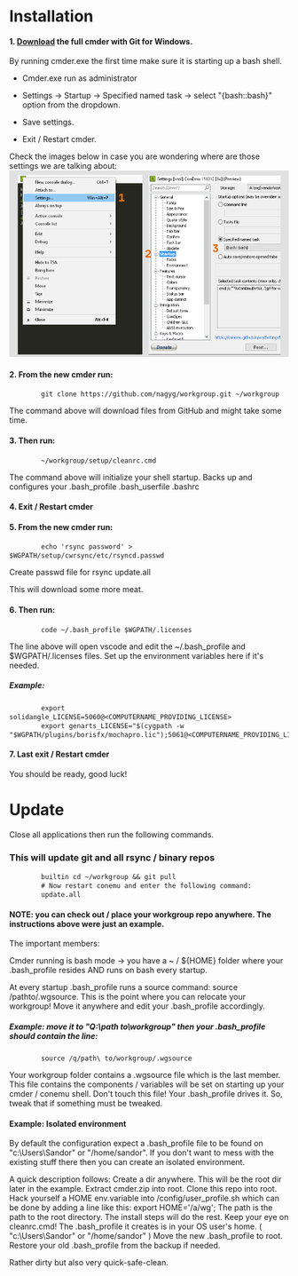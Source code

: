 Installation
============

#### 1. [Download](https://cmder.net) the full cmder with Git for Windows. 

 By running cmder.exe the first time make sure it is starting up a bash shell.
 
 - Cmder.exe run as administrator 

 - Settings -> Startup -> Specified named task -> select "{bash::bash}" option from the dropdown.
 
 - Save settings.
 
 - Exit / Restart cmder.
 
Check the images below in case you are wondering where are those settings we are talking about:
![alt text](https://github.com/nagyg/workgroup/blob/master/setup/docs/cmder_settings.png?raw=true)

#### 2. From the new cmder run:
            git clone https://github.com/nagyg/workgroup.git ~/workgroup
            
The command above will download files from GitHub and might take some time.

#### 3. Then run:
            ~/workgroup/setup/cleanrc.cmd

The command above will initialize your shell startup. Backs up and configures your .bash_profile .bash_userfile .bashrc

#### 4. Exit / Restart cmder
#### 5. From the new cmder run:
            echo 'rsync password' > $WGPATH/setup/cwrsync/etc/rsyncd.passwd
            
Create passwd file for rsync
            update.all
            
This will download some more meat.

#### 6. Then run: 
            code ~/.bash_profile $WGPATH/.licenses
            
The line above will open vscode and edit the ~/.bash_profile and $WGPATH/.licenses files. 
Set up the environment variables here if it's needed.

##### Example:
            export solidangle_LICENSE=5060@<COMPUTERNAME_PROVIDING_LICENSE>
            export genarts_LICENSE="$(cygpath -w "$WGPATH/plugins/borisfx/mochapro.lic");5061@<COMPUTERNAME_PROVIDING_LICENSE>"

#### 7. Last exit / Restart cmder

You should be ready, good luck!

Update
======
Close all applications then run the following commands.
### This will update git and all rsync / binary repos
            builtin cd ~/workgroup && git pull
            # Now restart conemu and enter the following command:
            update.all
            
#### NOTE: you can check out / place your workgroup repo anywhere. The instructions above were just an example.

The important members: 

Cmder running is bash mode -> you have a ~ / ${HOME} folder where your .bash_profile resides AND runs on bash every startup.

At every startup .bash_profile runs a source command: source /pathto/.wgsource.
This is the point where you can relocate your workgroup! Move it anywhere and edit your .bash_profile accordingly.

##### Example: move it to "Q:\path to\workgroup" then your .bash_profile should contain the line:
            source /q/path\ to/workgroup/.wgsource

Your workgroup folder contains a .wgsource file which is the last member. 
This file contains the components / variables will be set on starting up your cmder / conemu shell. Don't touch this file! Your .bash_profile drives it. So, tweak that if something must be tweaked.

#### Example: Isolated environment
By default the configuration expect a .bash_profile file to be found on "c:\Users\Sandor" or "/home/sandor".
If you don't want to mess with the existing stuff there then you can create an isolated environment.

A quick description follows: Create a dir anywhere. This will be the root dir later in the example. 
 Extract cmder.zip into root. Clone this repo into root. Hack yourself a HOME env.variable into <root>/config/user_profile.sh which can be
done by adding a line like this: export HOME='/a/wg'; The path is the path to the root directory. The install steps will do the rest. Keep your eye on cleanrc.cmd! The .bash_profile it creates is in your OS user's home.  ( "c:\Users\Sandor" or "/home/sandor" ) Move the new .bash_profile to root. Restore your old .bash_profile from the backup if needed. 
 
Rather dirty but also very quick-safe-clean.
